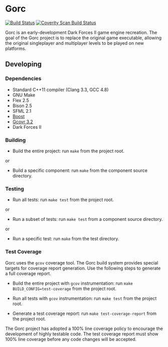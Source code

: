 # Gorc

[![Build Status](https://travis-ci.org/jdmclark/gorc.svg?branch=next)](https://travis-ci.org/jdmclark/gorc) [![Coverity Scan Build Status](https://scan.coverity.com/projects/2223/badge.svg)](https://scan.coverity.com/projects/2223)

Gorc is an early-development Dark Forces II game engine recreation. The goal of the Gorc project is to replace the original game executable, allowing the original singleplayer and multiplayer levels to be played on new platforms.

## Developing

### Dependencies

* Standard C++11 compiler (Clang 3.3, GCC 4.8)
* GNU Make
* Flex 2.5
* Bison 2.5
* SFML 2.1
* [Boost](http://boost.org)
* [Gcovr 3.2](http://gcovr.com)
* Dark Forces II

### Building

* Build the entire project: run `make` from the project root.

or

* Build a specific component: run `make` from the component source directory.

### Testing

* Run all tests: run `make test` from the project root.

or

* Run a subset of tests: run `make test` from a component source directory.

or

* Run a specific test: run `make` from the test directory.

### Test Coverage

Gorc uses the `gcov` coverage tool. The Gorc build system provides special targets for coverage report generation. Use the following steps to generate a full coverage report.

* Build the entire project with `gcov` instrumentation: run `make BUILD_CONFIG=test-coverage` from the project root.

* Run all tests with `gcov` instrumentation: run `make test` from the project root.

* Generate a test coverage report: run `make test-coverage-report` from the project root.

The Gorc project has adopted a 100% line coverage policy to encourage the development of highly testable code. The test coverage report must show 100% line coverage before any code changes will be accepted.
